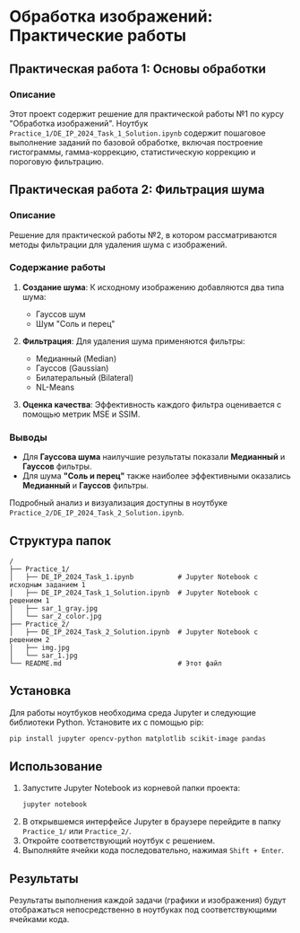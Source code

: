 
# Обработка изображений: Практические работы

## Практическая работа 1: Основы обработки

### Описание

Этот проект содержит решение для практической работы №1 по курсу "Обработка изображений". Ноутбук `Practice_1/DE_IP_2024_Task_1_Solution.ipynb` содержит пошаговое выполнение заданий по базовой обработке, включая построение гистограммы, гамма-коррекцию, статистическую коррекцию и пороговую фильтрацию.

## Практическая работа 2: Фильтрация шума

### Описание

Решение для практической работы №2, в котором рассматриваются методы фильтрации для удаления шума с изображений.

### Содержание работы

1.  **Создание шума**: К исходному изображению добавляются два типа шума:
    *   Гауссов шум
    *   Шум "Соль и перец"

2.  **Фильтрация**: Для удаления шума применяются фильтры:
    *   Медианный (Median)
    *   Гауссов (Gaussian)
    *   Билатеральный (Bilateral)
    *   NL-Means

3.  **Оценка качества**: Эффективность каждого фильтра оценивается с помощью метрик MSE и SSIM.

### Выводы

-   Для **Гауссова шума** наилучшие результаты показали **Медианный** и **Гауссов** фильтры.
-   Для шума **"Соль и перец"** также наиболее эффективными оказались **Медианный** и **Гауссов** фильтры.

Подробный анализ и визуализация доступны в ноутбуке `Practice_2/DE_IP_2024_Task_2_Solution.ipynb`.

## Структура папок

```
/
├── Practice_1/
│   ├── DE_IP_2024_Task_1.ipynb           # Jupyter Notebook с исходным заданием 1
│   ├── DE_IP_2024_Task_1_Solution.ipynb  # Jupyter Notebook с решением 1
│   ├── sar_1_gray.jpg
│   └── sar_2_color.jpg
├── Practice_2/
│   ├── DE_IP_2024_Task_2_Solution.ipynb  # Jupyter Notebook с решением 2
│   ├── img.jpg
│   └── sar_1.jpg
└── README.md                             # Этот файл
```

## Установка

Для работы ноутбуков необходима среда Jupyter и следующие библиотеки Python. Установите их с помощью pip:

```bash
pip install jupyter opencv-python matplotlib scikit-image pandas
```

## Использование

1.  Запустите Jupyter Notebook из корневой папки проекта:
    ```bash
    jupyter notebook
    ```
2.  В открывшемся интерфейсе Jupyter в браузере перейдите в папку `Practice_1/` или `Practice_2/`.
3.  Откройте соответствующий ноутбук с решением.
4.  Выполняйте ячейки кода последовательно, нажимая `Shift + Enter`.

## Результаты

Результаты выполнения каждой задачи (графики и изображения) будут отображаться непосредственно в ноутбуках под соответствующими ячейками кода.

